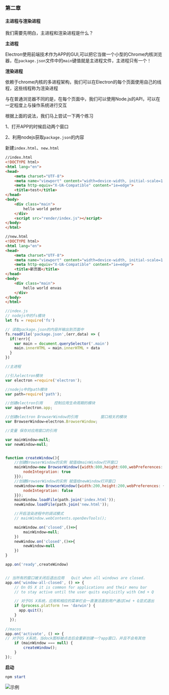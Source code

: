 ### 第二章

#### 主进程与渲染进程

我们需要先明白，主进程和渲染进程是什么？



**主进程**

Electron使用前端技术作为APP的GUI,可以把它当做一个小型的Chrome内核浏览器，在`package.json`文件中的`main`键值就是主进程文件，主进程只有一个！

**渲染进程**

依赖于chrome内核的多进程架构，我们可以在Electron的每个页面使用自己的线程，这些线程称为渲染进程

与在普通浏览器不同的是，在每个页面中，我们可以使用Node.js的API，可以在一定程度上与操作系统进行交互



根据上面的说法，我们马上尝试一下两个练习

1、打开APP的时候启动两个窗口

2、利用nodejs获取`package.json`的内容

新建`index.html`、`new.html`

```html
//index.html
<!DOCTYPE html>
<html lang="en">
<head>
    <meta charset="UTF-8">
    <meta name="viewport" content="width=device-width, initial-scale=1.0">
    <meta http-equiv="X-UA-Compatible" content="ie=edge">
    <title>test</title>
</head>
<body>
    <div class="main">
        hello world peter
    </div>
    <script src="render/index.js"></script>
</body>
</html>
```

```html
//new.html
<!DOCTYPE html>
<html lang="en">
<head>
    <meta charset="UTF-8">
    <meta name="viewport" content="width=device-width, initial-scale=1.0">
    <meta http-equiv="X-UA-Compatible" content="ie=edge">
    <title>新页面</title>
</head>
<body>
    <div class="main">
        hello world envas
    </div>
</body>
</html>
```

```javascript
//index.js
// nodejs中的fs模块
let fs = require('fs')

// 读取package.json的内容并输出到页面中
fs.readFile('package.json',(err,data) => {
  if(!err){
    var main = document.querySelector('.main')
    main.innerHTML = main.innerHTML + data
  }
})
```

```javascript
//主进程

//引入electron模块
var electron =require('electron');

//nodejs中的path模块
var path=require('path');

//创建electron引用     控制应用生命周期的模块
var app=electron.app;     

//创建electron BrowserWindow的引用          窗口相关的模块
var BrowserWindow=electron.BrowserWindow;

//变量 保存对应用窗口的引用

var mainWindow=null;
var newWindow=null;


function createWindow(){
    //创建BrowserWindow的实例 赋值给mainWindow打开窗口   
    mainWindow=new BrowserWindow({width:800,height:600,webPreferences: {
        nodeIntegration: true
    }}); 
    //创建BrowserWindow的实例 赋值给newWindow打开窗口 
    newWindow=new BrowserWindow({width:200,height:200,webPreferences: {
        nodeIntegration: false
    }}); 
    mainWindow.loadFile(path.join('index.html'));
    newWindow.loadFile(path.join('new.html'));

    //开启渲染进程中的调试模式
    // mainWindow.webContents.openDevTools();

    mainWindow.on('closed',()=>{
        mainWindow=null;
    })    
    newWindow.on('closed',()=>{
        newWindow=null
    })
}

app.on('ready',createWindow)


// 当所有的窗口被关闭后退出应用   Quit when all windows are closed.
app.on('window-all-closed', () => {
    // On OS X it is common for applications and their menu bar
    // to stay active until the user quits explicitly with Cmd + Q

    // 对于OS X系统，应用和相应的菜单栏会一直激活直到用户通过Cmd + Q显式退出
    if (process.platform !== 'darwin') {
      app.quit();
    }
  });
  
//macos
app.on('activate', () => {
// 对于OS X系统，当dock图标被点击后会重新创建一个app窗口，并且不会有其他
    if (mainWindow === null) {
        createWindow();
    }
});
```

**启动**

```powershell
npm start
```

![示例](https://s2.ax1x.com/2019/05/06/EDhKhD.png)



